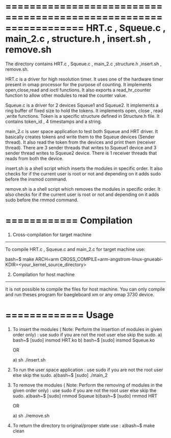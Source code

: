 =================================================================
HRT.c , Squeue.c , main_2.c , structure.h , insert.sh , remove.sh
=================================================================
The directory contains  HRT.c , Squeue.c , main_2.c ,structure.h ,insert.sh , remove.sh.

HRT.c  is a driver for high resolution timer. It uses one of the hardware timer present 
in omap processor for the purpose of counting. It implements open,close,read and ioctl functions.
It also exports a read_hr_counter function to allow other modules to read the counter value.

Squeue.c is a driver for 2 devices Squeue1 and Squeue2. It implements a ring buffer of fixed size to hold the tokens.
It implements open, close , read ,write functions. Token is a specific structure defined in Structure.h file.
It contains token_id , 4 timestamps and a string.

main_2.c is user space application to test both Squeue and HRT driver.
It basically creates tokens and write them to the Squeue devices (Sender thread).
It also read the token from the devices and print them (receiver thread).
There are 3 sender threads that writes to Squeue1 device and 3 sender thread writes to Squeue2 device.
There is 1 receiver threads that reads from both the device.

insert.sh is a shell script which inserts the modules in specific order. It also checks for if the current user
is root or not and depending on it adds sudo before the insmod command.

remove.sh is a shell script which removes the modules in specific order. It also checks for if the current user
is root or not and depending on it adds sudo before the rmmod command. 




============
Compilation 
============
1) Cross-compilation for target machine
----------------------------------------
To compile HRT.c , Squeue.c and main_2.c for target machine use:

bash~$ make ARCH=arm CROSS_COMPILE=arm-angstrom-linux-gnueabi- KDIR=<your_kernel_source_directory>


2) Compilation for host machine
--------------------------------
It is not possible to compile the files for host machine.
You can only compile and run theses program for baegleboard xm or any omap 3730 device.


=============
Usage
=============

1) To insert the modules ( Note: Perform the insertion of modules in given order only) :
	use sudo if you are not the root user else skip the sudo.
	a) bash~$ [sudo] insmod HRT.ko
	b) bash~$ [sudo] insmod Squeue.ko

	OR

	a) sh ./insert.sh


2) To run the user space application :
	use sudo if you are not the root user else skip the sudo.
	a)bash~$ [sudo] ./main_2

3) To remove the modules ( Note: Perform the removing of modules in the given order only) :
	use sudo if you are not the root user else skip the sudo.
	a)bash~$ [sudo] rmmod Squeue
	b)bash~$ [sudo] rmmod HRT

	OR

	a) sh ./remove.sh
	
	
4) To return the directory to original/proper state use :
	a)bash~$ make clean